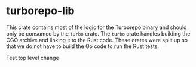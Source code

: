 # turborepo-lib

This crate contains most of the logic for the Turborepo binary and should only be consumed by the `turbo` crate.
The `turbo` crate handles building the CGO archive and linking it to the Rust code. These crates were split up so that we do not have to build the Go code to run the Rust tests.

Test top level change
